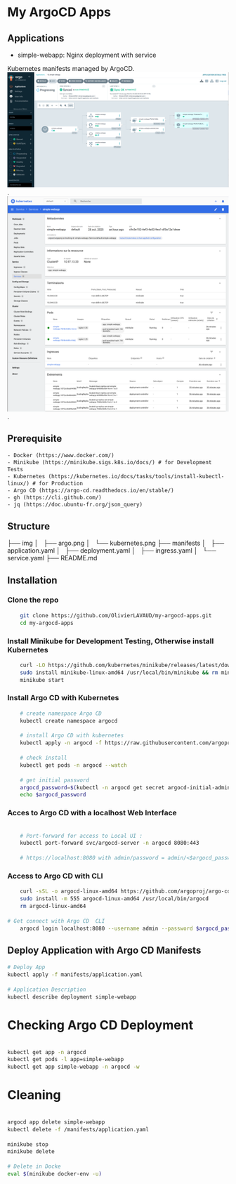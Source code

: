 # My ArgoCD Apps

## Applications
- simple-webapp: Nginx deployment with service

Kubernetes manifests managed by ArgoCD.
![](/img/argo.png).
![](/img/kubernetes.png).


## Prerequisite
    - Docker (https://www.docker.com/)
    - Minikube (https://minikube.sigs.k8s.io/docs/) # for Development Tests
    - Kubernetes (https://kubernetes.io/docs/tasks/tools/install-kubectl-linux/) # for Production
    - Argo CD (https://argo-cd.readthedocs.io/en/stable/)
    - gh (https://cli.github.com/)
    - jq (https://doc.ubuntu-fr.org/json_query)


## Structure
├── img
│   ├── argo.png
│   └── kubernetes.png
├── manifests
│   ├── application.yaml
│   ├── deployment.yaml
│   ├── ingress.yaml
│   └── service.yaml
├── README.md

## Installation 

### Clone the repo 
```bash
    git clone https://github.com/OlivierLAVAUD/my-argocd-apps.git
    cd my-argocd-apps
```
### Install Minikube for Development Testing, Otherwise install Kubernetes 

```bash
    curl -LO https://github.com/kubernetes/minikube/releases/latest/download/minikube-linux-amd64
    sudo install minikube-linux-amd64 /usr/local/bin/minikube && rm minikube-linux-amd64
    minikube start
```

### Install Argo CD with Kubernetes
```bash
    # create namespace Argo CD
    kubectl create namespace argocd

    # install Argo CD with kubernetes
    kubectl apply -n argocd -f https://raw.githubusercontent.com/argoproj/argo-cd/stable/manifests/install.yaml

    # check install
    kubectl get pods -n argocd --watch

    # get initial password
    argocd_password=$(kubectl -n argocd get secret argocd-initial-admin-secret -o jsonpath="{.data.password}" | base64 -d)
    echo $argocd_password

```

### Acces to Argo CD with a localhost Web Interface
```bash

    # Port-forward for access to Local UI :
    kubectl port-forward svc/argocd-server -n argocd 8080:443

    # https://localhost:8080 with admin/password = admin/<$argocd_password>
```

### Access to Argo CD with CLI
```bash
    curl -sSL -o argocd-linux-amd64 https://github.com/argoproj/argo-cd/releases/latest/download/argocd-linux-amd64
    sudo install -m 555 argocd-linux-amd64 /usr/local/bin/argocd
    rm argocd-linux-amd64

# Get connect with Argo CD  CLI
    argocd login localhost:8080 --username admin --password $argocd_password
```

## Deploy Application with Argo CD Manifests
```bash
# Deploy App
kubectl apply -f manifests/application.yaml

# Application Description
kubectl describe deployment simple-webapp
```

# Checking Argo CD Deployment
```bash

kubectl get app -n argocd
kubectl get pods -l app=simple-webapp
kubectl get app simple-webapp -n argocd -w
```

# Cleaning
```bash

argocd app delete simple-webapp
kubectl delete -f /manifests/application.yaml

minikube stop
minikube delete

# Delete in Docke
eval $(minikube docker-env -u)
```